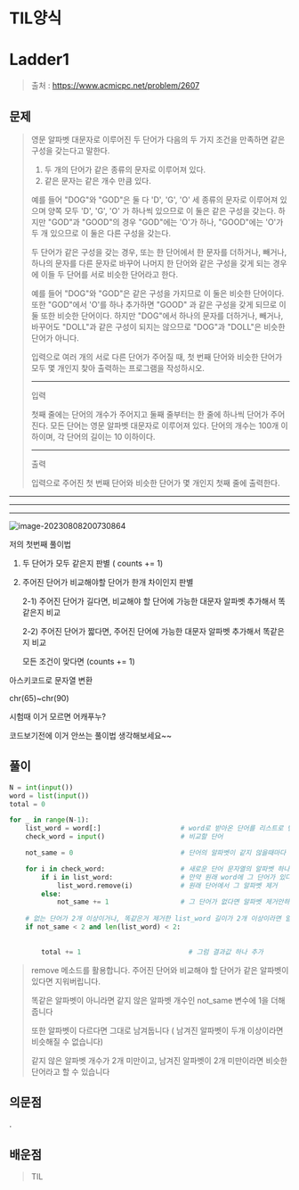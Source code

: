 # TIL양식

# Ladder1

> 출처 : https://www.acmicpc.net/problem/2607
> 

## 문제

> 영문 알파벳 대문자로 이루어진 두 단어가 다음의 두 가지 조건을 만족하면 같은 구성을 갖는다고 말한다.
>
> 1. 두 개의 단어가 같은 종류의 문자로 이루어져 있다.
> 2. 같은 문자는 같은 개수 만큼 있다.
>
> 예를 들어 "DOG"와 "GOD"은 둘 다 'D', 'G', 'O' 세 종류의 문자로 이루어져 있으며 양쪽 모두 'D', 'G', 'O' 가 하나씩 있으므로 이 둘은 같은 구성을 갖는다. 하지만 "GOD"과 "GOOD"의 경우 "GOD"에는 'O'가 하나, "GOOD"에는 'O'가 두 개 있으므로 이 둘은 다른 구성을 갖는다.
>
> 두 단어가 같은 구성을 갖는 경우, 또는 한 단어에서 한 문자를 더하거나, 빼거나, 하나의 문자를 다른 문자로 바꾸어 나머지 한 단어와 같은 구성을 갖게 되는 경우에 이들 두 단어를 서로 비슷한 단어라고 한다.
>
> 예를 들어 "DOG"와 "GOD"은 같은 구성을 가지므로 이 둘은 비슷한 단어이다. 또한 "GOD"에서 'O'를 하나 추가하면 "GOOD" 과 같은 구성을 갖게 되므로 이 둘 또한 비슷한 단어이다. 하지만 "DOG"에서 하나의 문자를 더하거나, 빼거나, 바꾸어도 "DOLL"과 같은 구성이 되지는 않으므로 "DOG"과 "DOLL"은 비슷한 단어가 아니다.
>
> 입력으로 여러 개의 서로 다른 단어가 주어질 때, 첫 번째 단어와 비슷한 단어가 모두 몇 개인지 찾아 출력하는 프로그램을 작성하시오.
>
> ----
>
> 입력
>
> 첫째 줄에는 단어의 개수가 주어지고 둘째 줄부터는 한 줄에 하나씩 단어가 주어진다. 모든 단어는 영문 알파벳 대문자로 이루어져 있다. 단어의 개수는 100개 이하이며, 각 단어의 길이는 10 이하이다.
>
> ---
>
> 출력
>
> 입력으로 주어진 첫 번째 단어와 비슷한 단어가 몇 개인지 첫째 줄에 출력한다.

----

---

---

![image-20230808200730864](C:\Users\zzx63\AppData\Roaming\Typora\typora-user-images\image-20230808200730864.png)





저의 첫번째 풀이법

1) 두 단어가 모두 같은지 판별 ( counts += 1)

2) 주어진 단어가 비교해야할 단어가 한개 차이인지 판별

   2-1) 주어진 단어가 길다면, 비교해야 할 단어에 가능한 대문자 알파벳 추가해서 똑같은지 비교

   2-2) 주어진 단어가 짧다면, 주어진          단어에 가능한 대문자 알파벳 추가해서 똑같은지 비교 

   모든 조건이 맞다면 (counts += 1)

   

   

아스키코드로 문자열 변환

chr(65)~chr(90) 

시험때 이거 모르면 어캐푸누? 



코드보기전에 이거 안쓰는 풀이법 생각해보세요~~

## 풀이

```python
N = int(input())
word = list(input())
total = 0

for _ in range(N-1):
    list_word = word[:]                    # word로 받아온 단어를 리스트로 변화해주어 복사 -> check_word와 비교하기 위해
    check_word = input()                   # 비교할 단어

    not_same = 0                           # 단어의 알파벳이 같지 않을때마다 1 추가

    for i in check_word:                   # 새로운 단어 문자열의 알파벳 하나씩 순회
        if i in list_word:                 # 만약 원래 word에 그 단어가 있다면???
            list_word.remove(i)            # 원래 단어에서 그 알파벳 제거
        else:
            not_same += 1                  # 그 단어가 없다면 알파벳 제거안하고 not_same 개수 한개 올림
	
    # 없는 단어가 2개 이상이거나, 똑같은거 제거한 list_word 길이가 2개 이상이라면 알파벳 한개 추가해도 똑같아지지 않음
    if not_same < 2 and len(list_word) < 2:  
    
        
        total += 1                           # 그럼 결과값 하나 추가
```

> remove 메소드를 활용합니다. 주어진 단어와 비교해야 할 단어가 같은 알파벳이 있다면 지워버립니다.
>
> 똑같은 알파벳이 아니라면 같지 않은 알파벳 개수인 not_same 변수에 1을 더해줍니다
>
> 또한 알파벳이 다르다면 그대로 남겨둡니다 ( 남겨진 알파벳이 두개 이상이라면 비슷해질 수 없습니다)
>
> 
>
> 같지 않은 알파벳 개수가 2개 미만이고, 남겨진 알파벳이 2개 미만이라면 비슷한 단어라고 할 수 있습니다

## 의문점

.

## 배운점

> TIL